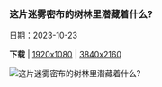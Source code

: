 ### 这片迷雾密布的树林里潜藏着什么?

日期：2023-10-23

**下载**  |  [1920x1080](https://cn.bing.com/th?id=OHR.FuzerCastle_ZH-CN5485191349_1920x1080.jpg)  |  [3840x2160](https://cn.bing.com/th?id=OHR.FuzerCastle_ZH-CN5485191349_UHD.jpg)

![这片迷雾密布的树林里潜藏着什么?](https://cn.bing.com/th?id=OHR.FuzerCastle_ZH-CN5485191349_1920x1080.jpg "桑佩伦山上的菲泽尔城堡，匈牙利 (© ZGPhotography/Alamy)")

